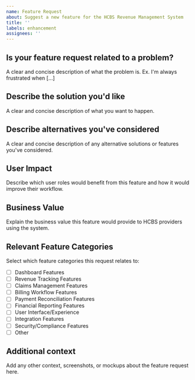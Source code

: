 ```yaml
---
name: Feature Request
about: Suggest a new feature for the HCBS Revenue Management System
title: ''
labels: enhancement
assignees: ''
---
```


## Is your feature request related to a problem?
A clear and concise description of what the problem is. Ex. I'm always frustrated when [...]

## Describe the solution you'd like
A clear and concise description of what you want to happen.

## Describe alternatives you've considered
A clear and concise description of any alternative solutions or features you've considered.

## User Impact
Describe which user roles would benefit from this feature and how it would improve their workflow.

## Business Value
Explain the business value this feature would provide to HCBS providers using the system.

## Relevant Feature Categories
Select which feature categories this request relates to:
- [ ] Dashboard Features
- [ ] Revenue Tracking Features
- [ ] Claims Management Features
- [ ] Billing Workflow Features
- [ ] Payment Reconciliation Features
- [ ] Financial Reporting Features
- [ ] User Interface/Experience
- [ ] Integration Features
- [ ] Security/Compliance Features
- [ ] Other

## Additional context
Add any other context, screenshots, or mockups about the feature request here.